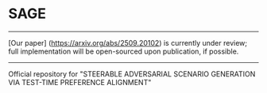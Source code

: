 # SAGE

------------------
[Our paper] (https://arxiv.org/abs/2509.20102) is currently under review; full implementation will be open-sourced upon publication, if possible.

------------------
Official repository for "STEERABLE ADVERSARIAL SCENARIO GENERATION VIA TEST-TIME PREFERENCE ALIGNMENT"
